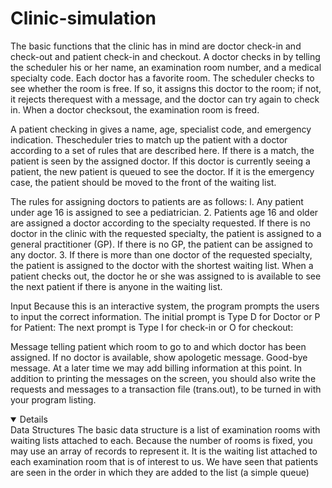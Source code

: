 # Clinic-simulation

The basic functions that the clinic has in mind are doctor check-in and check-out and patient check-in and checkout.
A doctor checks in by telling the scheduler his or her name, an examination room number,
and a medical specialty code. Each doctor has a favorite room. The scheduler checks to
see whether the room is free. If so, it assigns this doctor to the room; if not, it rejects therequest with a message, and the doctor can try again to check in. When a doctor checksout, the examination room is freed.

A patient checking in gives a name, age, specialist code, and emergency indication. Thescheduler tries to match up the patient with a doctor according to a set of rules that are
described here. If there is a match, the patient is seen by the assigned doctor. If this
doctor is currently seeing a patient, the new patient is queued to see the doctor. If it is the
emergency case, the patient should be moved to the front of the waiting list.

The rules for assigning doctors to patients are as follows:
l. Any patient under age 16 is assigned to see a pediatrician.
2. Patients age 16 and older are assigned a doctor according to the specialty requested. If
there is no doctor in the clinic with the requested specialty, the patient is assigned to a
general practitioner (GP). If there is no GP, the patient can be assigned to any doctor.
3. If there is more than one doctor of the requested specialty, the patient is assigned to the
doctor with the shortest waiting list.
When a patient checks out, the doctor he or she was assigned to is available to see the
next patient if there is anyone in the waiting list.

Input
Because this is an interactive system, the program prompts the users to input the
correct information. The initial prompt is
Type D for Doctor or P for Patient:
The next prompt is
Type I for check-in or O for checkout:

Message telling patient which room to go to and which doctor has been assigned. If no
doctor is available, show apologetic message.
Good-bye message. At a later time we may add billing information at this point.
In addition to printing the messages on the screen, you should also write the requests and
messages to a transaction file (trans.out), to be turned in with your program listing.

<Details and Assumptions
1. There are l 00 examination rooms at the clinic, each with a waiting room attached.
2. Specialty codes are as follows:
Pediatrics PED
General practice GEN (or GP)
Internal medicine INT
Cardiology CAR
Surgeon SUR
Obstetrics OBS
Psychiatry PSY
Neurology NEU
Orthopedics ORT
Dermatology DET
Ophthalmology OPT
Ear, Nose, and Throat ENT
3. You may assume that no patient leaves without checking out. (That is, every doctor
becomes free eventually.)
4. No one leaves before he or she sees the assigned doctor. (That is, no one has to be
taken out of the waiting queue.) The clinic is open 24 hours a day, 7 days a week.
5. If a doctor checks out while there is still a waiting list of patients assigned to him or
her, the patients must be reassigned to other doctors.

Data Structures
The basic data structure is a list of examination rooms with waiting lists attached to each.
Because the number of rooms is fixed, you may use an array of records to represent it. It
is the waiting list attached to each examination room that is of interest to us. We have
seen that patients are seen in the order in which they are added to the list (a simple queue)
